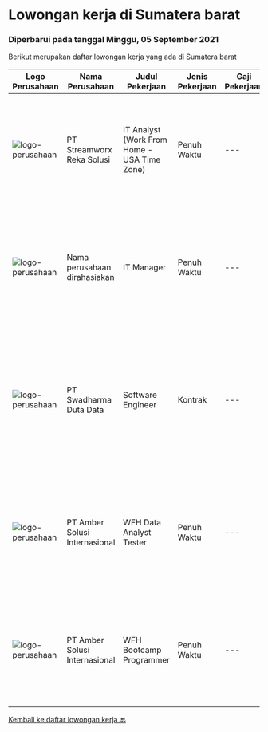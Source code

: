 
  # Lowongan kerja di Sumatera barat

  ### Diperbarui pada tanggal Minggu, 05 September 2021

  Berikut merupakan daftar lowongan kerja yang ada di Sumatera barat

  |Logo Perusahaan | Nama Perusahaan | Judul Pekerjaan | Jenis Pekerjaan | Gaji Pekerjaan | Lokasi | Deskripsi | Tanggal diunggah | Pranala |
  | -------------- | --------------- | --------------- | --------- | --------- | -------------- | ------- | ----------- | ----------- |
  |![logo-perusahaan](https://image-service-cdn.seek.com.au/cd7e06fc22850c741eb8275c78b78d2cd1ec15f8/ee4dce1061f3f616224767ad58cb2fc751b8d2dc)|PT Streamworx Reka Solusi|IT Analyst (Work From Home - USA Time Zone)|Penuh Waktu|---|Jakarta Raya|Responsibilities: Troubleshoot and improve existing processes: This can include processes that are written in JavaScript, or REST/SOAP Processes....|Jumat, 03 September 2021|https://www.jobstreet.co.id/id/job/it-analyst-work-from-home-usa-time-zone-3617936?token=0~d514f4dc-9ff3-4e7b-88d1-7459091973fd&sectionRank=1&jobId=jobstreet-id-job-3617936|
|![logo-perusahaan](https://us.123rf.com/450wm/pavelstasevich/pavelstasevich1811/pavelstasevich181101027/112815900-stock-vector-no-image-available-icon-flat-vector.jpg?ver=6)|Nama perusahaan dirahasiakan|IT Manager|Penuh Waktu|---|Bali|Pendidikan minimal S1 segala jurusan Memiliki pengetahuan mengenai PHP dan bahasa pemrograman lainnya atau menguasai jaringan Gaji negotiable...|Rabu, 01 September 2021|https://www.jobstreet.co.id/id/job/it-manager-3615473?token=0~d514f4dc-9ff3-4e7b-88d1-7459091973fd&sectionRank=2&jobId=jobstreet-id-job-3615473|
|![logo-perusahaan](https://image-service-cdn.seek.com.au/c9726dd48637f2122e69fa4f05bdeddb6166e3b5/ee4dce1061f3f616224767ad58cb2fc751b8d2dc)|PT Swadharma Duta Data|Software Engineer|Kontrak|---|Jakarta Timur|Back End Developer Memahami konsep pengembangan aplikasi Memahami konsep Microservices Architeccture Memiliki skill Java Spring Boot, Net Core, Go,...|Jumat, 27 Agustus 2021|https://www.jobstreet.co.id/id/job/software-engineer-3599037?token=0~d514f4dc-9ff3-4e7b-88d1-7459091973fd&sectionRank=3&jobId=jobstreet-id-job-3599037|
|![logo-perusahaan](https://us.123rf.com/450wm/pavelstasevich/pavelstasevich1811/pavelstasevich181101027/112815900-stock-vector-no-image-available-icon-flat-vector.jpg?ver=6)|PT Amber Solusi Internasional|WFH Data Analyst Tester|Penuh Waktu|---|Jakarta Raya|Duties and Responsibilities: Update pricing list (check UOM, Price level) to HighJump and Netsuite Update product data details Create script using...|Kamis, 26 Agustus 2021|https://www.jobstreet.co.id/id/job/wfh-data-analyst-tester-3610595?token=0~d514f4dc-9ff3-4e7b-88d1-7459091973fd&sectionRank=4&jobId=jobstreet-id-job-3610595|
|![logo-perusahaan](https://us.123rf.com/450wm/pavelstasevich/pavelstasevich1811/pavelstasevich181101027/112815900-stock-vector-no-image-available-icon-flat-vector.jpg?ver=6)|PT Amber Solusi Internasional|WFH Bootcamp Programmer|Penuh Waktu|---|Jawa Timur|If you have intense intellectual curiosity, self-motivated and proactive, you’ll enjoy working every day on our Engineering team. Submit your resume...|Selasa, 24 Agustus 2021|https://www.jobstreet.co.id/id/job/wfh-bootcamp-programmer-3608910?token=0~d514f4dc-9ff3-4e7b-88d1-7459091973fd&sectionRank=5&jobId=jobstreet-id-job-3608910|


  [Kembali ke daftar lowongan kerja 🔙](../README.md#daftar-lowongan-kerja)
  